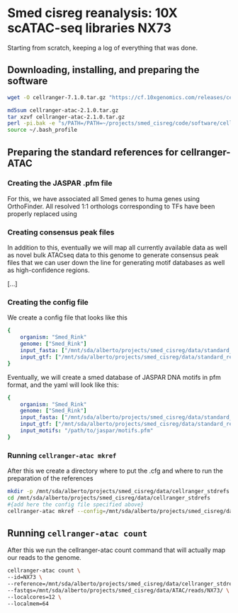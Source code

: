 # Smed cisreg reanalysis: 10X scATAC-seq libraries NX73

Starting from scratch, keeping a log of everything that was done.

## Downloading, installing, and preparing the software

```sh
wget -O cellranger-7.1.0.tar.gz "https://cf.10xgenomics.com/releases/cell-exp/cellranger-7.1.0.tar.gz?Expires=1678759737&Policy=eyJTdGF0ZW1lbnQiOlt7IlJlc291cmNlIjoiaHR0cHM6Ly9jZi4xMHhnZW5vbWljcy5jb20vcmVsZWFzZXMvY2VsbC1leHAvY2VsbHJhbmdlci03LjEuMC50YXIuZ3oiLCJDb25kaXRpb24iOnsiRGF0ZUxlc3NUaGFuIjp7IkFXUzpFcG9jaFRpbWUiOjE2Nzg3NTk3Mzd9fX1dfQ__&Signature=Zn2Eil6kQn8kp5PqYDqvKFuL54aYLNLLBgHt4tbcpEvLc8nuRmEAyBNLN8C-5TGSpPH55kkKEdP4aKHrWnsjL4z-9p~ZjGrj8djZ4wsc3CN6hJ8IthFJDY9nY3G9W3a4~09HHAhvnoAzPiL1nLYYvszD382oG6JExDfhlMrI-EuroChNui22AXx0czUX4VE0O--DE3Y7Pdc2mSlCnnHX3ROw40~ASt6xmmBVPkbJ9AKBAJ0yGjlSKK0upyqtD2flarL0uxsJGsgy-JUb36gigFzCgAGh18CSN8qOT1SgExca7lp6l0KJZwuUYhu4A070twREMNzQO9g5vAT4GSZAWg__&Key-Pair-Id=APKAI7S6A5RYOXBWRPDA"

md5sum cellranger-atac-2.1.0.tar.gz
tar xzvf cellranger-atac-2.1.0.tar.gz
perl -pi.bak -e "s/PATH=/PATH=~/projects/smed_cisreg/code/software/cellranger/cellranger-atac-2.1.0:/" ~/.bash_profile
source ~/.bash_profile
```

## Preparing the standard references for cellranger-ATAC

### Creating the JASPAR .pfm file

For this, we have associated all Smed genes to huma genes using OrthoFinder. All resolved 1:1 orthologs corresponding to TFs have been properly replaced using 

### Creating consensus peak files

In addition to this, eventually we will map all currently available data as well as novel  bulk ATACseq data to this genome to generate consensus peak files that we can user down the line for generating motif databases as well as high-confidence regions.

[...]

### Creating the config file 
We create a config file that looks like this

```yaml
{
    organism: "Smed_Rink"
    genome: ["Smed_Rink"]
    input_fasta: ["/mnt/sda/alberto/projects/smed_cisreg/data/standard_references/schMedS3_h1.fa"]
    input_gtf: ["/mnt/sda/alberto/projects/smed_cisreg/data/standard_references/schMedS3_h1_MASKED.gtf"]
}
```

Eventually, we will create a smed database of JASPAR DNA motifs in pfm format, and the yaml will look like this:

```yaml
{
    organism: "Smed_Rink"
    genome: ["Smed_Rink"]
    input_fasta: ["/mnt/sda/alberto/projects/smed_cisreg/data/standard_references/schMedS3_h1.fa"]
    input_gtf: ["/mnt/sda/alberto/projects/smed_cisreg/data/standard_references/schMedS3_h1.gtf"]
    input_motifs: "/path/to/jaspar/motifs.pfm"
}
```

### Running `cellranger-atac mkref`

After this we create a directory where to put the .cfg and where to run the preparation of the references

```sh
mkdir -p /mnt/sda/alberto/projects/smed_cisreg/data/cellranger_stdrefs
cd /mnt/sda/alberto/projects/smed_cisreg/data/cellranger_stdrefs
#{add here the config file specified above}
cellranger-atac mkref --config=/mnt/sda/alberto/projects/smed_cisreg/data/cellranger_stdrefs/20231107_smed_rink.cfg
```

## Running `cellranger-atac count`

After this we run the cellranger-atac count command that will actually map our reads to the genome.

```sh
cellranger-atac count \
--id=NX73 \
--reference=/mnt/sda/alberto/projects/smed_cisreg/data/cellranger_stdrefs/Smed_Rink/ \
--fastqs=/mnt/sda/alberto/projects/smed_cisreg/data/ATAC/reads/NX73/ \
--localcores=12 \
--localmem=64
```
